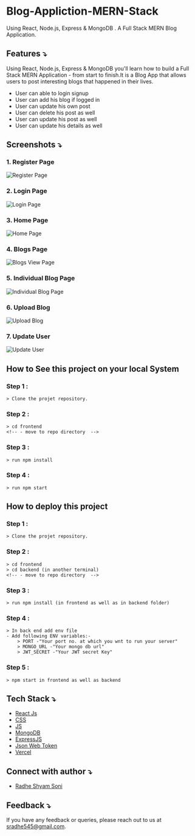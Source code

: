 # Blog-Appliction-MERN-Stack
 Using React, Node.js, Express &amp; MongoDB . A Full Stack MERN Blog Application.  

## Features ⤵

Using React, Node.js, Express & MongoDB you'll learn how to build a Full Stack MERN Application - from start to finish.It is a Blog App that allows users to post interesting blogs that happened in their lives.
- User can able to login signup
- User can add his blog if logged in
- User can update his own post
- User can delete his post as well
- User can update his post as well
- User can update his details as well


## Screenshots ⤵

### 1. Register Page

![Register Page](https://i.ibb.co/XVLw0Wq/Screenshot-1348.png")

### 2. Login Page

![Login Page](https://i.ibb.co/KNSVKfC/Screenshot-1347.png)

### 3. Home Page

![Home Page](https://i.ibb.co/5WKw8nJ/Screenshot-1342.png)

### 4. Blogs Page

![Blogs View Page](https://i.ibb.co/M91FjDf/Screenshot-1343.png)

### 5. Individual Blog Page

![Individual Blog Page](https://i.ibb.co/Dw7dLKm/Screenshot-1346.png)

### 6. Upload Blog 

![Upload Blog ](https://i.ibb.co/z2PQ5yh/Screenshot-1344.png)

### 7. Update User

![Update User](https://i.ibb.co/F7gZzvC/Screenshot-1345.png)



## How to See this project on your local System

### Step 1 :
    > Clone the projet repository.

### Step 2 :
    > cd frontend
    <!-- - move to repo directory  -->

### Step 3 :
    > run npm install


### Step 4 :
    > run npm start


## How to deploy this project 

### Step 1 :
    > Clone the projet repository.

### Step 2 :
    > cd frontend
    > cd backend (in another terminal)
    <!-- - move to repo directory  -->

### Step 3 :
    > run npm install (in frontend as well as in backend folder)


### Step 4 :
    > In back end add env file
    - Add following ENV variables:-
        > PORT -"Your port no. at which you wnt to run your server"
        > MONGO_URL -"Your mongo db url"
        > JWT_SECRET -"Your JWT secret Key"

### Step 5 :
    > npm start in frontend as well as backend 



## Tech Stack ⤵

- [React Js](https://reactjs.org/docs/getting-started.html)
- [CSS](https://developer.mozilla.org/en-US/docs/Web/CSS)
- [JS](https://developer.mozilla.org/en-US/docs/Web/JavaScript)
- [MongoDB](https://www.mongodb.com/)
- [ExpressJS](https://expressjs.com/)
- [Json Web Token](https://jwt.io/)
- [Vercel](https://vercel.com/)


## Connect with author ⤵

- [Radhe Shyam Soni](https://www.linkedin.com/in/radhe-shyam-soni-692529148/) 



## Feedback ⤵

If you have any feedback or queries, please reach out to us at sradhe545@gmail.com.
